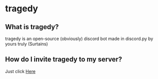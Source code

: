 # tragedy

## What is tragedy?
tragedy is an open-source (obviously) discord bot made in discord.py by yours truly (Surtains)

## How do I invite tragedy to my server?
Just click [Here](https://discord.com/api/oauth2/authorize?client_id=865520947166576670&permissions=8&scope=bot%20applications.commands)